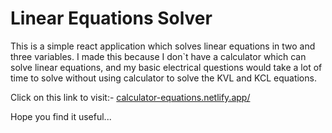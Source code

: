 # Linear Equations Solver
This is a simple react application which solves linear equations in two and three variables.
I made this because I don`t have a calculator which can solve linear equations, and my basic electrical questions would take a lot of time to solve without using calculator to solve the KVL and KCL equations.

Click on this link to visit:-
[calculator-equations.netlify.app/](https://calculator-equations.netlify.app/)


Hope you find it useful...
